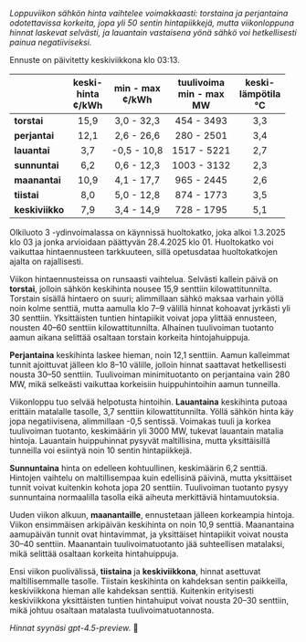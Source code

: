 *Loppuviikon sähkön hinta vaihtelee voimakkaasti: torstaina ja perjantaina odotettavissa korkeita, jopa yli 50 sentin hintapiikkejä, mutta viikonloppuna hinnat laskevat selvästi, ja lauantain vastaisena yönä sähkö voi hetkellisesti painua negatiiviseksi.*

Ennuste on päivitetty keskiviikkona klo 03:13.

|              | keski-<br>hinta<br>¢/kWh | min - max<br>¢/kWh | tuulivoima<br>min - max<br>MW | keski-<br>lämpötila<br>°C |
|:-------------|:----------------:|:----------------:|:-------------:|:-------------:|
| **torstai**  |       15,9       |      3,0 - 32,3      |      454 - 3493      |      3,3      |
| **perjantai**|       12,1       |      2,6 - 26,6      |      280 - 2501      |      3,4      |
| **lauantai** |       3,7        |     -0,5 - 10,8      |     1517 - 5221      |      2,7      |
| **sunnuntai**|       6,2        |      0,6 - 12,3      |     1003 - 3132      |      2,3      |
| **maanantai**|       10,9       |      4,1 - 17,7      |      965 - 2445      |      2,6      |
| **tiistai**  |       8,0        |      5,0 - 12,8      |      874 - 1773      |      3,5      |
| **keskiviikko** |     7,9       |      3,4 - 14,9      |      728 - 1795      |      5,1      |

Olkiluoto 3 -ydinvoimalassa on käynnissä huoltokatko, joka alkoi 1.3.2025 klo 03 ja jonka arvioidaan päättyvän 28.4.2025 klo 01. Huoltokatko voi vaikuttaa hintaennusteen tarkkuuteen, sillä opetusdataa huoltokatkojen ajalta on rajallisesti.

Viikon hintaennusteissa on runsaasti vaihtelua. Selvästi kallein päivä on **torstai**, jolloin sähkön keskihinta nousee 15,9 senttiin kilowattitunnilta. Torstain sisällä hintaero on suuri; alimmillaan sähkö maksaa varhain yöllä noin kolme senttiä, mutta aamulla klo 7–9 välillä hinnat kohoavat jyrkästi yli 30 senttiin. Yksittäisten tuntien hintapiikit voivat jopa ylittää ennusteen, nousten 40–60 senttiin kilowattitunnilta. Alhainen tuulivoiman tuotanto aamun aikana selittää osaltaan torstain korkeita hintojahuippuja.

**Perjantaina** keskihinta laskee hieman, noin 12,1 senttiin. Aamun kalleimmat tunnit ajoittuvat jälleen klo 8–10 välille, jolloin hinnat saattavat hetkellisesti nousta 30–50 senttiin. Tuulivoiman minimituotanto on perjantaina vain 280 MW, mikä selkeästi vaikuttaa korkeisiin huippuhintoihin aamun tunneilla.

Viikonloppu tuo selvää helpotusta hintoihin. **Lauantaina** keskihinta putoaa erittäin matalalle tasolle, 3,7 senttiin kilowattitunnilta. Yöllä sähkön hinta käy jopa negatiivisena, alimmillaan -0,5 sentissä. Voimakas tuuli ja korkea tuulivoiman tuotanto, keskimäärin yli 3000 MW, tukevat lauantain matalia hintoja. Lauantain huippuhinnat pysyvät maltillisina, mutta yksittäisillä tunneilla voi esiintyä noin 10 sentin hintapiikkejä.

**Sunnuntaina** hinta on edelleen kohtuullinen, keskimäärin 6,2 senttiä. Hintojen vaihtelu on maltillisempaa kuin edellisinä päivinä, mutta yksittäiset tunnit voivat kuitenkin kohota jopa 20 senttiin. Tuulivoiman tuotanto pysyy sunnuntaina normaalilla tasolla eikä aiheuta merkittäviä hintamuutoksia.

Uuden viikon alkuun, **maanantaille**, ennustetaan jälleen korkeampia hintoja. Viikon ensimmäisen arkipäivän keskihinta on noin 10,9 senttiä. Maanantaina aamupäivän tunnit ovat hintavimmat, ja yksittäiset hintapiikit voivat nousta 30–40 senttiin. Maanantain tuulivoimatuotanto jää suhteellisen matalaksi, mikä selittää osaltaan korkeita hintahuippuja.

Ensi viikon puolivälissä, **tiistaina** ja **keskiviikkona**, hinnat asettuvat maltillisemmalle tasolle. Tiistain keskihinta on kahdeksan sentin paikkeilla, keskiviikkona hieman alle kahdeksan senttiä. Kuitenkin erityisesti keskiviikkona yksittäisten tuntien hintahuiput voivat nousta 20–30 senttiin, mikä johtuu osaltaan matalasta tuulivoimatuotannosta.

*Hinnat syynäsi gpt-4.5-preview.* 🔌
